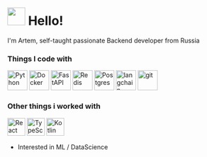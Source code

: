 <h1><img src="https://s6.gifyu.com/images/bbGcr.gif" width="40"/> Hello! </h1>
I'm Artem, self-taught passionate Backend developer from Russia
<h3>Things I code with</h3>
<p>
  <img alt="Python" src="https://img.shields.io/badge/python-3670A0?style=for-the-badge&logo=python&logoColor=ffdd54" height="45"/>
  <img alt="Docker" src="https://img.shields.io/badge/-Docker-46a2f1?style=flat-square&logo=docker&logoColor=white" height="45"/>
  <img alt="FastAPI" src="https://img.shields.io/badge/FastAPI-005571?style=for-the-badge&logo=fastapi" height="45"/>
  <img alt="Redis" src="https://img.shields.io/badge/redis-%23DD0031.svg?style=for-the-badge&logo=redis&logoColor=white" height="45"/>
  <img alt="Postgres" src="https://img.shields.io/badge/postgres-%23316192.svg?style=for-the-badge&logo=postgresql&logoColor=white" height="45"/>
  <img alt="langchain" src="https://i.postimg.cc/521g64QV/langchain.png" height="45"/>
  <img alt="git" src="https://img.shields.io/badge/-Git-F05032?style=flat-square&logo=git&logoColor=white" height="45"/>
</p>
<h3>Other things i worked with</h3>
<p>
  <img alt="React" src="https://img.shields.io/badge/-React-45b8d8?style=flat-square&logo=react&logoColor=white" height="40"/>
  <img alt="TypeScript" src="https://img.shields.io/badge/-TypeScript-007ACC?style=flat-square&logo=typescript&logoColor=white" height="40"/>
  <img alt="Kotlin" src="https://img.shields.io/badge/kotlin-%237F52FF.svg?style=for-the-badge&logo=kotlin&logoColor=white" height="40"/>
</p>

- Interested in ML / DataScience
